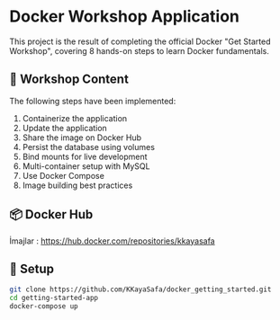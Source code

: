 # Docker Workshop Application

This project is the result of completing the official Docker "Get Started Workshop", covering 8 hands-on steps to learn Docker fundamentals.

## 🔧 Workshop Content

The following steps have been implemented:

1. Containerize the application  
2. Update the application  
3. Share the image on Docker Hub  
4. Persist the database using volumes  
5. Bind mounts for live development  
6. Multi-container setup with MySQL  
7. Use Docker Compose  
8. Image building best practices  

## 📦 Docker Hub

İmajlar : https://hub.docker.com/repositories/kkayasafa

## 📁 Setup

```bash
git clone https://github.com/KKayaSafa/docker_getting_started.git
cd getting-started-app
docker-compose up

